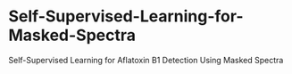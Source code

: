 # Self-Supervised-Learning-for-Masked-Spectra
Self-Supervised Learning for Aflatoxin B1 Detection Using Masked Spectra
